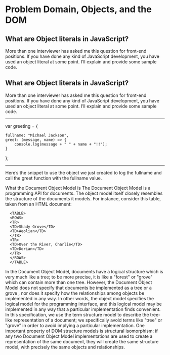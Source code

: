 # Problem Domain, Objects, and the DOM

## What are Object literals in JavaScript?

More than one interviewer has asked me this question for front-end positions. If you have done any kind of JavaScript development, you have used an object literal at some point. I’ll explain and provide some sample code.

## What are Object literals in JavaScript?

More than one interviewer has asked me this question for front-end positions. If you have done any kind of JavaScript development, you have used an object literal at some point. I’ll explain and provide some sample code.

---

 var greeting = {

    fullname: "Michael Jackson",
    greet: (message, name) => {
        console.log(message + " " + name + "!!");
    }
}; 

---

Here’s the snippet to use the object we just created to log the fullname and call the greet function with the fullname value.

What the Document Object Model is
The Document Object Model is a programming API for documents. The object model itself closely resembles the structure of the documents it models. For instance, consider this table, taken from an HTML document:

      <TABLE>
      <ROWS> 
      <TR> 
      <TD>Shady Grove</TD>
      <TD>Aeolian</TD> 
      </TR> 
      <TR>
      <TD>Over the River, Charlie</TD>
      <TD>Dorian</TD> 
      </TR> 
      </ROWS>
      </TABLE>

In the Document Object Model, documents have a logical structure which is very much like a tree; to be more precise, it is like a "forest" or "grove" which can contain more than one tree. However, the Document Object Model does not specify that documents be implemented as a tree or a grove , nor does it specify how the relationships among objects be implemented in any way. In other words, the object model specifies the logical model for the programming interface, and this logical model may be implemented in any way that a particular implementation finds convenient. In this specification, we use the term structure model to describe the tree-like representation of a document; we specifically avoid terms like "tree" or "grove" in order to avoid implying a particular implementation. One important property of DOM structure models is structural isomorphism: if any two Document Object Model implementations are used to create a representation of the same document, they will create the same structure model, with precisely the same objects and relationships.